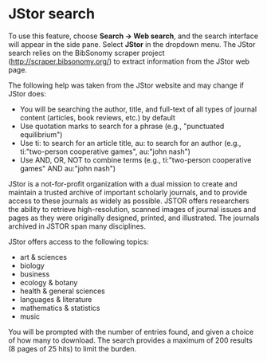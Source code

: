 JStor search
============

To use this feature, choose **Search -&gt; Web search**, and the search interface will appear in the side pane. Select **JStor** in the dropdown menu. The JStor search relies on the BibSonomy scraper project (http://scraper.bibsonomy.org/) to extract information from the JStor web page.

The following help was taken from the JStor website and may change if JStor does:

-   You will be searching the author, title, and full-text of all types of journal content (articles, book reviews, etc.) by default
-   Use quotation marks to search for a phrase (e.g., "punctuated equilibrium")
-   Use ti: to search for an article title, au: to search for an author (e.g., ti:"two-person cooperative games", au:"john nash")
-   Use AND, OR, NOT to combine terms (e.g., ti:"two-person cooperative games" AND au:"john nash")

JStor is a not-for-profit organization with a dual mission to create and maintain a trusted archive of important scholarly journals, and to provide access to these journals as widely as possible. JSTOR offers researchers the ability to retrieve high-resolution, scanned images of journal issues and pages as they were originally designed, printed, and illustrated. The journals archived in JSTOR span many disciplines.

JStor offers access to the following topics:

-   art & sciences
-   biology
-   business
-   ecology & botany
-   health & general sciences
-   languages & literature
-   mathematics & statistics
-   music

You will be prompted with the number of entries found, and given a choice of how many to download. The search provides a maximum of 200 results (8 pages of 25 hits) to limit the burden.
